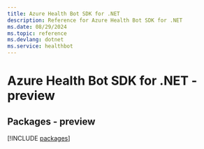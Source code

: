 ```yaml
---
title: Azure Health Bot SDK for .NET
description: Reference for Azure Health Bot SDK for .NET
ms.date: 08/29/2024
ms.topic: reference
ms.devlang: dotnet
ms.service: healthbot
---
```

# Azure Health Bot SDK for .NET - preview
## Packages - preview
[!INCLUDE [packages](health-bot-index.md)]